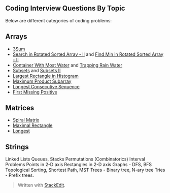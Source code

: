 
## Coding Interview Questions By Topic
Below are different categories of coding problems:

## Arrays

* [3Sum](https://leetcode.com/problems/3sum)
* [Search in Rotated Sorted Array - II](https://leetcode.com/problems/search-in-rotated-sorted-array-ii) and [Find Min in Rotated Sorted Array - II](https://leetcode.com/problems/find-minimum-in-rotated-sorted-array-ii/)
* [Container With Most Water](https://leetcode.com/problems/container-with-most-water) and [Trapping Rain Water](https://leetcode.com/problems/trapping-rain-water)
* [Subsets](https://leetcode.com/problems/subsets) and [Subsets II](https://leetcode.com/problems/subsets-ii)
* [Largest Rectangle in Histogram](https://leetcode.com/problems/largest-rectangle-in-histogram)
* [Maximum Product Subarray](https://leetcode.com/problems/maximum-product-subarray)
* [Longest Consecutive Sequence](https://leetcode.com/problems/longest-consecutive-sequence)
* [First Missing Positive](https://leetcode.com/problems/first-missing-positive)

## Matrices

* [Spiral Matrix](https://leetcode.com/problems/spiral-matrix)
* [Maximal Rectangle](https://leetcode.com/problems/maximal-rectangle)
* [Longest ](https://leetcode.com/problems/longest-line-of-consecutive-one-in-matrix)
## Strings

Linked Lists
Queues, Stacks
Permutations (Combinatorics)
Interval Problems
Points in 2-D axis
Rectangles in 2-D axis
Graphs - DFS, BFS
Topological Sorting, Shortest Path, MST
Trees - Binary tree, N-ary tree
Tries - Prefix trees.

> Written with [StackEdit](https://stackedit.io/).
<!--stackedit_data:
eyJoaXN0b3J5IjpbMTQzMzM3NzA0NywxMTQ3MTYzNjEwLC0xND
g3MTgwNTQyLDExMDc0MjQ2NiwtMTk3Mjc4NDgxMF19
-->